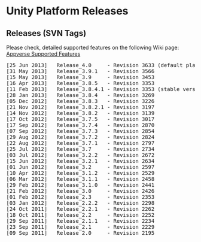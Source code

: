Unity Platform Releases
====================

Releases (SVN Tags)
--------------------
<!--
<table style="width: 100%;">
<tr><td style="width: 60%;">
<embed src="guides/platform_releases/MOBPLAT-UnityPlatformReleases-141112-1348-32.pdf" width="1050" height="875" style="border: 1px solid;">
</td><td>
-->

Please check, detailed supported features on the following Wiki page:
<a href="https://github.com/Appverse/appverse-mobile/wiki/Appverse-Supported-Features" target="_blank">Appverse Supported Features</a>

<pre>
[25 Jun 2013]   Release_4.0		- Revision 3633 (default platform version)
[31 May 2013]   Release_3.9.1	- Revision 3566 
[15 May 2013]   Release_3.9		- Revision 3453
[16 Apr 2013]   Release_3.8.5	- Revision 3353 
[11 Feb 2013]   Release_3.8.4.1	- Revision 3353 (stable version)
[28 Jan 2013]   Release_3.8.4 	- Revision 3269
[05 Dec 2012]   Release_3.8.3 	- Revision 3226
[21 Nov 2012]   Release_3.8.2.1 - Revision 3197
[14 Nov 2012]   Release_3.8.2   - Revision 3139
[17 Oct 2012]   Release_3.7.5   - Revision 3017
[17 Sep 2012]   Release_3.7.4   - Revision 2870
[07 Sep 2012]   Release_3.7.3   - Revision 2854
[29 Aug 2012]   Release_3.7.2   - Revision 2824
[22 Aug 2012]   Release_3.7.1   - Revision 2797
[25 Jul 2012]   Release_3.7     - Revision 2734  
[03 Jul 2012]   Release_3.2.2	- Revision 2672
[15 Jun 2012]   Release_3.2.1   - Revision 2634
[01 Jun 2012]   Release_3.2     - Revision 2597  
[10 Apr 2012]   Release_3.1.2   - Revision 2529
[06 Mar 2012]   Release_3.1.1   - Revision 2458
[29 Feb 2012]   Release_3.1.0   - Revision 2441 
[21 Feb 2012]   Release_3.0     - Revision 2426  
[01 Feb 2012]   Release_2.3     - Revision 2353  
[03 Jan 2012]   Release_2.2.2   - Revision 2298  
[24 Oct 2011]   Release_2.2.1   - Revision 2262  
[18 Oct 2011]   Release_2.2     - Revision 2252  
[29 Sep 2011]   Release_2.1.1   - Revision 2234  
[23 Sep 2011]   Release_2.1     - Revision 2229  
[09 Sep 2011]	Release_2.0		- Revision 2195  
</pre>
<!--
</td>
</tr>
</table>
-->